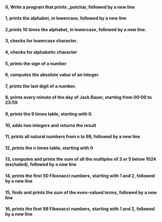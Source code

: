 #### 0, Write a program that prints _putchar, followed by a new line

#### 1, prints the alphabet, in lowercase, followed by a new line

#### 2,prints 10 times the alphabet, in lowercase, followed by a new line.

#### 3, checks for lowercase character.

#### 4, checks for alphabetic character

#### 5, prints the sign of a number

#### 6, computes the absolute value of an integer.

#### 7, prints the last digit of a number.

#### 8, prints every minute of the day of Jack Bauer, starting from 00:00 to 23:59

#### 9, prints the 9 times table, starting with 0.

#### 10, adds two integers and returns the result

#### 11, prints all natural numbers from n to 98, followed by a new line

#### 12, prints the n times table, starting with 0

#### 13, computes and prints the sum of all the multiples of 3 or 5 below 1024 (excluded), followed by a new line

#### 14, prints the first 50 Fibonacci numbers, starting with 1 and 2, followed by a new line

#### 15, finds and prints the sum of the even-valued terms, followed by a new line

#### 16, prints the first 98 Fibonacci numbers, starting with 1 and 2, followed by a new line
